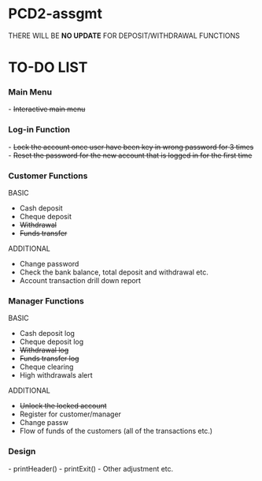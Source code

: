 # PCD2-assgmt
THERE WILL BE <strong>NO UPDATE</strong> FOR DEPOSIT/WITHDRAWAL FUNCTIONS
<h1>TO-DO LIST</h1>

<h3><strong>Main Menu</strong></h3>
- <s>Interactive main menu</s>

<h3><strong>Log-in Function</strong></h3>
- <s>Lock the account once user have been key in wrong password for 3 times</s>
- <s>Reset the password for the new account that is logged in for the first time</s>

<h3><strong>Customer Functions</strong></h3>

BASIC

- Cash deposit
- Cheque deposit
- <s>Withdrawal</s>
- <s>Funds transfer</s>

ADDITIONAL
- Change password
- Check the bank balance, total deposit and withdrawal etc.
- Account transaction drill down report

<h3><strong>Manager Functions</strong></h3>

BASIC

- Cash deposit log
- Cheque deposit log
- <s>Withdrawal log</s>
- <s>Funds transfer log</s>
- Cheque clearing
- High withdrawals alert

ADDITIONAL
- <s>Unlock the locked account</s>
- Register for customer/manager
- Change passw
- Flow of funds of the customers (all of the transactions etc.)

<h3><strong>Design</strong></h3>
- printHeader()
- printExit()
- Other adjustment etc.
